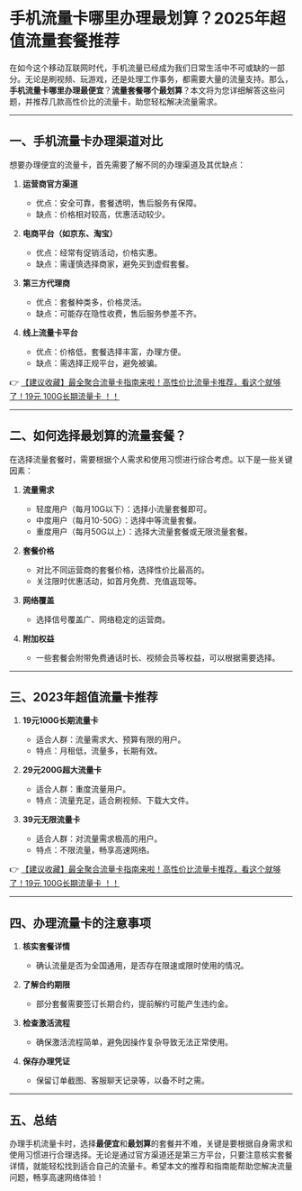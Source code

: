 # 手机流量卡哪里办理最划算？2025年超值流量套餐推荐

在如今这个移动互联网时代，手机流量已经成为我们日常生活中不可或缺的一部分。无论是刷视频、玩游戏，还是处理工作事务，都需要大量的流量支持。那么，**手机流量卡哪里办理最便宜**？**流量套餐哪个最划算**？本文将为您详细解答这些问题，并推荐几款高性价比的流量卡，助您轻松解决流量需求。

---

## 一、手机流量卡办理渠道对比

想要办理便宜的流量卡，首先需要了解不同的办理渠道及其优缺点：

1. **运营商官方渠道**  
   - 优点：安全可靠，套餐透明，售后服务有保障。  
   - 缺点：价格相对较高，优惠活动较少。  

2. **电商平台（如京东、淘宝）**  
   - 优点：经常有促销活动，价格实惠。  
   - 缺点：需谨慎选择商家，避免买到虚假套餐。  

3. **第三方代理商**  
   - 优点：套餐种类多，价格灵活。  
   - 缺点：可能存在隐性收费，售后服务参差不齐。  

4. **线上流量卡平台**  
   - 优点：价格低，套餐选择丰富，办理方便。  
   - 缺点：需选择正规平台，避免被骗。  

👉 [【建议收藏】最全聚合流量卡指南来啦！高性价比流量卡推荐，看这个就够了！19元 100G长期流量卡 ！！](https://bit.ly/Liuliangka)

---

## 二、如何选择最划算的流量套餐？

在选择流量套餐时，需要根据个人需求和使用习惯进行综合考虑。以下是一些关键因素：

1. **流量需求**  
   - 轻度用户（每月10G以下）：选择小流量套餐即可。  
   - 中度用户（每月10-50G）：选择中等流量套餐。  
   - 重度用户（每月50G以上）：选择大流量套餐或无限流量套餐。  

2. **套餐价格**  
   - 对比不同运营商的套餐价格，选择性价比最高的。  
   - 关注限时优惠活动，如首月免费、充值返现等。  

3. **网络覆盖**  
   - 选择信号覆盖广、网络稳定的运营商。  

4. **附加权益**  
   - 一些套餐会附带免费通话时长、视频会员等权益，可以根据需要选择。  

---

## 三、2023年超值流量卡推荐

1. **19元100G长期流量卡**  
   - 适合人群：流量需求大、预算有限的用户。  
   - 特点：月租低，流量多，长期有效。  

2. **29元200G超大流量卡**  
   - 适合人群：重度流量用户。  
   - 特点：流量充足，适合刷视频、下载大文件。  

3. **39元无限流量卡**  
   - 适合人群：对流量需求极高的用户。  
   - 特点：不限流量，畅享高速网络。  

👉 [【建议收藏】最全聚合流量卡指南来啦！高性价比流量卡推荐，看这个就够了！19元 100G长期流量卡 ！！](https://bit.ly/Liuliangka)

---

## 四、办理流量卡的注意事项

1. **核实套餐详情**  
   - 确认流量是否为全国通用，是否存在限速或限时使用的情况。  

2. **了解合约期限**  
   - 部分套餐需要签订长期合约，提前解约可能产生违约金。  

3. **检查激活流程**  
   - 确保激活流程简单，避免因操作复杂导致无法正常使用。  

4. **保存办理凭证**  
   - 保留订单截图、客服聊天记录等，以备不时之需。  

---

## 五、总结

办理手机流量卡时，选择**最便宜**和**最划算**的套餐并不难，关键是要根据自身需求和使用习惯进行合理选择。无论是通过官方渠道还是第三方平台，只要注意核实套餐详情，就能轻松找到适合自己的流量卡。希望本文的推荐和指南能帮助您解决流量问题，畅享高速网络体验！